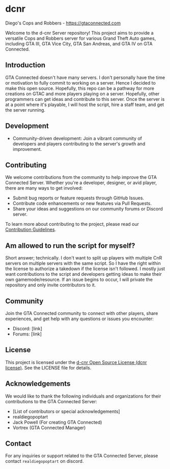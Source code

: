 # dcnr
Diego's Cops and Robbers - https://gtaconnected.com


Welcome to the d-cnr Server repository! This project aims to provide a versatile Cops and Robbers server for various Grand Theft Auto games, including GTA III, GTA Vice City, GTA San Andreas, and GTA IV on GTA Connected.

## Introduction

GTA Connected doesn't have many servers. I don't personally have the time or motivation to fully commit to working on a server. Hence I decided to make this open source. Hopefully, this repo can be a pathway for more creations on GTAC and more players playing on a server. Hopefully, other programmers can get ideas and contribute to this server. Once the server is at a point where it's playable, I will host the script, hire a staff team, and get the server running.

## Development
- Community-driven development: Join a vibrant community of developers and players contributing to the server's growth and improvement.

## Contributing

We welcome contributions from the community to help improve the GTA Connected Server. Whether you're a developer, designer, or avid player, there are many ways to get involved:

- Submit bug reports or feature requests through GitHub Issues.
- Contribute code enhancements or new features via Pull Requests.
- Share your ideas and suggestions on our community forums or Discord server.

To learn more about contributing to the project, please read our [Contribution Guidelines](CONTRIBUTING.md).

## Am allowed to run the script for myself?
Short answer; technically. I don't want to split up players with multiple CnR servers on multiple servers with the same script. So I have the right within the license to authorize a takedown if the license isn't followed. I mostly just want contributions to the script and developers getting ideas to make their own gamemode/resource.
If an issue begins to occur, I will private the repository and only invite contributors to it.

## Community

Join the GTA Connected community to connect with other players, share experiences, and get help with any questions or issues you encounter:

- Discord: [link]
- Forums: [link]

## License

This project is licensed under the [d-cnr Open Source License (dcnr license)](LICENSE.md). See the LICENSE file for details.

## Acknowledgements

We would like to thank the following individuals and organizations for their contributions to the GTA Connected Server:

- [List of contributors or special acknowledgements]
- realdiegopoptart
- Jack Powell (For creating GTA Connected)
- Vortrex (GTA Connected Manager)

## Contact

For any inquiries or support related to the GTA Connected Server, please contact `realdiegopoptart` on discord.

